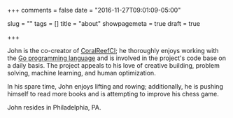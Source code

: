 +++
comments = false
date = "2016-11-27T09:01:09-05:00"
<!-- categories = []  -->
<!-- showcomments = true -->
slug = ""
tags = []
title = "about"
showpagemeta = true
draft = true

+++

John is the co-creator of [CoralReefCI](https://github.com/coralreefci); he
thoroughly enjoys working with the [Go programming language](https://golang.org/)
and is involved in the project's code base on a daily basis. The project
appeals to his love of creative building, problem solving, machine learning,
and human optimization.

In his spare time, John enjoys lifting and rowing; additionally, he is pushing
himself to read more books and is attempting to improve his chess game.

John resides in Philadelphia, PA.
